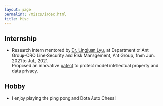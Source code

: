 ```yaml
---
layout: page
permalink: /miscs/index.html
title: Misc
---
```


## Internship
- Research intern mentored by [Dr. Lingjuan Lyu](https://sites.google.com/view/lingjuan-lyu), at Department of Ant Group-CRO Line-Security and Risk Management, Ant Group, from Jun. 2021 to Jul., 2021.
<br/> Proposed an innovative [patent](https://www.patentguru.com/cn/inventor/%E5%BE%90%E6%9B%A6%E7%83%88) to protect model intellectual property and data privacy.


## Hobby
- I enjoy playing the ping pong and Dota Auto Chess!
